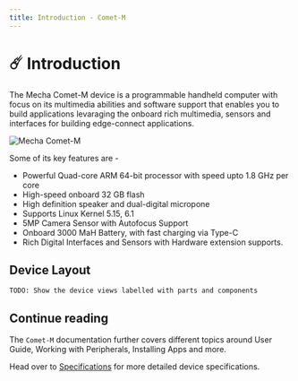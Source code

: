 ```yaml
---
title: Introduction - Comet-M
---
```


# ☄️ Introduction

The Mecha Comet-M device is a programmable handheld computer with focus on its multimedia abilities and software support that enables you to build applications levaraging the onboard rich multimedia, sensors and interfaces for building edge-connect applications.

<img :class="$style.img" src="/images/comet-m-architecture.png" alt="Mecha Comet-M" />

Some of its key features are -

 - Powerful Quad-core ARM 64-bit processor with speed upto 1.8 GHz per core
 - High-speed onboard 32 GB flash
 - High definition speaker and dual-digital micropone
 - Supports Linux Kernel 5.15, 6.1
 - 5MP Camera Sensor with Autofocus Support
 - Onboard 3000 MaH Battery, with fast charging via Type-C
 - Rich Digital Interfaces and Sensors with Hardware extension supports.

## Device Layout

```
TODO: Show the device views labelled with parts and components
```

## Continue reading

The `Comet-M` documentation further covers different topics around User Guide, Working with Peripherals, Installing Apps and more.

Head over to [Specifications](/hardware/comet-m-gen1/specifications) for more detailed device specifications.

<style module>
.img {
    float: right;
    width: 275px;
    margin-left: 25px;
}
@media only screen and (max-width: 600px) {
    .img {
        float: none;
        width: 100%;
        margin-left: 0;
    }
}
</style>
